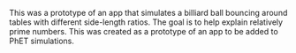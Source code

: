 This was a prototype of an app that simulates a billiard ball bouncing around tables with different side-length ratios. The goal is to help explain relatively prime numbers. This was created as a prototype of an app to be added to PhET simulations.
